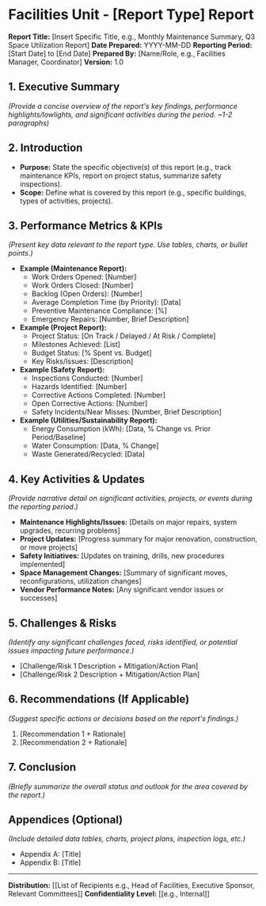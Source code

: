 # Facilities Unit - [Report Type] Report

**Report Title:** [Insert Specific Title, e.g., Monthly Maintenance Summary, Q3 Space Utilization Report]
**Date Prepared:** YYYY-MM-DD
**Reporting Period:** [Start Date] to [End Date]
**Prepared By:** [Name/Role, e.g., Facilities Manager, Coordinator]
**Version:** 1.0

## 1. Executive Summary
*(Provide a concise overview of the report's key findings, performance highlights/lowlights, and significant activities during the period. ~1-2 paragraphs)*

## 2. Introduction
- **Purpose:** State the specific objective(s) of this report (e.g., track maintenance KPIs, report on project status, summarize safety inspections).
- **Scope:** Define what is covered by this report (e.g., specific buildings, types of activities, projects).

## 3. Performance Metrics & KPIs
*(Present key data relevant to the report type. Use tables, charts, or bullet points.)*

*   **Example (Maintenance Report):**
    *   Work Orders Opened: [Number]
    *   Work Orders Closed: [Number]
    *   Backlog (Open Orders): [Number]
    *   Average Completion Time (by Priority): [Data]
    *   Preventive Maintenance Compliance: [%]
    *   Emergency Repairs: [Number, Brief Description]
*   **Example (Project Report):**
    *   Project Status: [On Track / Delayed / At Risk / Complete]
    *   Milestones Achieved: [List]
    *   Budget Status: [% Spent vs. Budget]
    *   Key Risks/Issues: [Description]
*   **Example (Safety Report):**
    *   Inspections Conducted: [Number]
    *   Hazards Identified: [Number]
    *   Corrective Actions Completed: [Number]
    *   Open Corrective Actions: [Number]
    *   Safety Incidents/Near Misses: [Number, Brief Description]
*   **Example (Utilities/Sustainability Report):**
    *   Energy Consumption (kWh): [Data, % Change vs. Prior Period/Baseline]
    *   Water Consumption: [Data, % Change]
    *   Waste Generated/Recycled: [Data]

## 4. Key Activities & Updates
*(Provide narrative detail on significant activities, projects, or events during the reporting period.)*
- **Maintenance Highlights/Issues:** [Details on major repairs, system upgrades, recurring problems]
- **Project Updates:** [Progress summary for major renovation, construction, or move projects]
- **Safety Initiatives:** [Updates on training, drills, new procedures implemented]
- **Space Management Changes:** [Summary of significant moves, reconfigurations, utilization changes]
- **Vendor Performance Notes:** [Any significant vendor issues or successes]

## 5. Challenges & Risks
*(Identify any significant challenges faced, risks identified, or potential issues impacting future performance.)*
- [Challenge/Risk 1 Description + Mitigation/Action Plan]
- [Challenge/Risk 2 Description + Mitigation/Action Plan]

## 6. Recommendations (If Applicable)
*(Suggest specific actions or decisions based on the report's findings.)*
1.  [Recommendation 1 + Rationale]
2.  [Recommendation 2 + Rationale]

## 7. Conclusion
*(Briefly summarize the overall status and outlook for the area covered by the report.)*

## Appendices (Optional)
*(Include detailed data tables, charts, project plans, inspection logs, etc.)*
- Appendix A: [Title]
- Appendix B: [Title]

---
**Distribution:** [[List of Recipients e.g., Head of Facilities, Executive Sponsor, Relevant Committees]]
**Confidentiality Level:** [[e.g., Internal]] 
